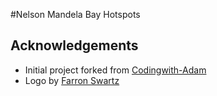 #Nelson Mandela Bay Hotspots


## Acknowledgements
- Initial project forked from [Codingwith-Adam](https://github.com/CodingWith-Adam/covid19-map)
- Logo by [Farron Swartz](https://instagram.com/ff_slothz?r=nametag) 


